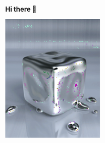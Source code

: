 ## Hi there 👋

<img src="https://github.com/Dima-Tadoroshko/Dima-Tadoroshko/blob/main/1363705756_animaciya-pogloschayuschiy-kub.gif" alt="The Unlimited" width="300">
